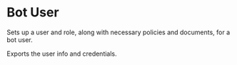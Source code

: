 # Bot User

Sets up a user and role, along with necessary policies and documents, for a bot user.

Exports the user info and credentials.
